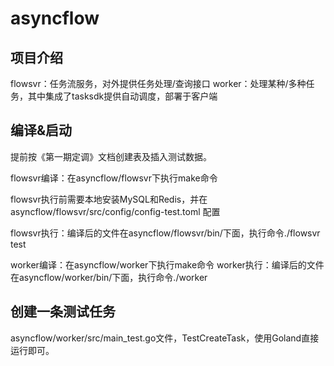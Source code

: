 # asyncflow

## 项目介绍
flowsvr：任务流服务，对外提供任务处理/查询接口
worker：处理某种/多种任务，其中集成了tasksdk提供自动调度，部署于客户端

## 编译&启动

提前按《第一期定调》文档创建表及插入测试数据。

flowsvr编译：在asyncflow/flowsvr下执行make命令

flowsvr执行前需要本地安装MySQL和Redis，并在asyncflow/flowsvr/src/config/config-test.toml 配置

flowsvr执行：编译后的文件在asyncflow/flowsvr/bin/下面，执行命令./flowsvr test


worker编译：在asyncflow/worker下执行make命令
worker执行：编译后的文件在asyncflow/worker/bin/下面，执行命令./worker

## 创建一条测试任务
asyncflow/worker/src/main_test.go文件，TestCreateTask，使用Goland直接运行即可。
